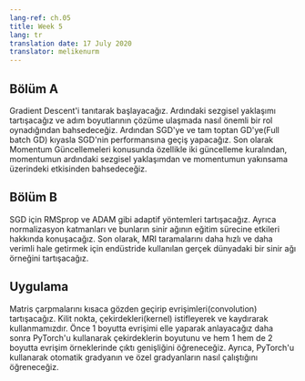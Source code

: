 ```yaml
---
lang-ref: ch.05
title: Week 5
lang: tr
translation date: 17 July 2020
translator: melikenurm
---
```


## Bölüm A

Gradient Descent'i tanıtarak başlayacağız. Ardındaki sezgisel yaklaşımı tartışacağız ve adım boyutlarının çözüme ulaşmada nasıl önemli bir rol oynadığından bahsedeceğiz. Ardından SGD'ye ve tam toptan GD'ye(Full batch GD) kıyasla SGD'nin performansına geçiş yapacağız. Son olarak Momentum Güncellemeleri konusunda özellikle iki güncelleme kuralından, momentumun ardındaki sezgisel yaklaşımdan ve momentumun yakınsama üzerindeki etkisinden bahsedeceğiz.

## Bölüm B

SGD için RMSprop ve ADAM gibi adaptif yöntemleri tartışacağız. Ayrıca normalizasyon katmanları ve bunların sinir ağının eğitim sürecine etkileri hakkında konuşacağız. Son olarak,  MRI taramalarını daha hızlı ve daha verimli hale getirmek için endüstride kullanılan gerçek dünyadaki bir sinir ağı örneğini tartışacağız.

## Uygulama

Matris çarpmalarını kısaca gözden geçirip evrişimleri(convolution) tartışacağız. Kilit nokta, çekirdekleri(kernel) istifleyerek ve kaydırarak kullanmamızdır. Önce 1 boyutta evrişimi elle yaparak anlayacağız daha sonra PyTorch'u kullanarak çekirdeklerin boyutunu ve hem 1 hem de 2 boyutta evrişim örneklerinde çıktı genişliğini öğreneceğiz. Ayrıca, PyTorch'u kullanarak otomatik gradyanın ve özel gradyanların nasıl çalıştığını öğreneceğiz.
